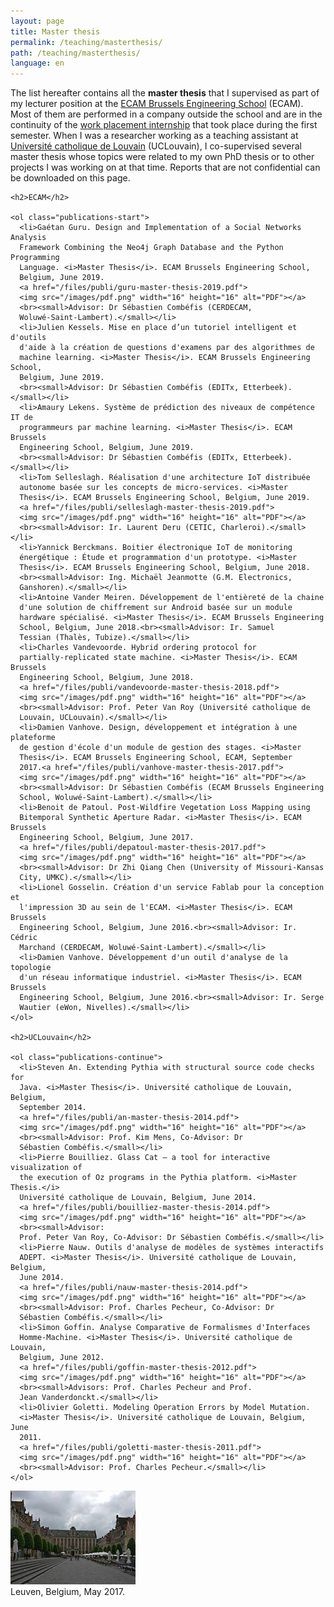 ```yaml
---
layout: page
title: Master thesis
permalink: /teaching/masterthesis/
path: /teaching/masterthesis/
language: en
---
```


<div class="page-col-wrapper">
  <div class="page-col page-col-1">
    <p>The list hereafter contains all the <b>master thesis</b> that I
    supervised as part of my lecturer position at the
    <a href="https://www.vinci.be/fr-be/ecam">ECAM Brussels Engineering
    School</a> (ECAM). Most of them are performed in a company outside the
    school and are in the continuity of the
    <a href="/teaching/internships/supervision/">work placement 
    internship</a> that took place during the first semester. When I was a
    researcher working as a teaching assistant at
    <a href="https://www.uclouvain.be/en">Université catholique de
    Louvain</a> (UCLouvain), I co-supervised several master thesis whose topics
    were related to my own PhD thesis or to other projects I was working on at
    that time. Reports that are not confidential can be downloaded on this
    page.</p>

    <h2>ECAM</h2>

    <ol class="publications-start">
      <li>Gaétan Guru. Design and Implementation of a Social Networks Analysis
      Framework Combining the Neo4j Graph Database and the Python Programming
      Language. <i>Master Thesis</i>. ECAM Brussels Engineering School,
      Belgium, June 2019.
      <a href="/files/publi/guru-master-thesis-2019.pdf">
      <img src="/images/pdf.png" width="16" height="16" alt="PDF"></a>
      <br><small>Advisor: Dr Sébastien Combéfis (CERDECAM,
      Woluwé-Saint-Lambert).</small></li>
      <li>Julien Kessels. Mise en place d’un tutoriel intelligent et d'outils
      d'aide à la création de questions d'examens par des algorithmes de
      machine learning. <i>Master Thesis</i>. ECAM Brussels Engineering School,
      Belgium, June 2019.
      <br><small>Advisor: Dr Sébastien Combéfis (EDITx, Etterbeek).</small></li>
      <li>Amaury Lekens. Système de prédiction des niveaux de compétence IT de
      programmeurs par machine learning. <i>Master Thesis</i>. ECAM Brussels
      Engineering School, Belgium, June 2019.
      <br><small>Advisor: Dr Sébastien Combéfis (EDITx, Etterbeek).</small></li>
      <li>Tom Selleslagh. Réalisation d'une architecture IoT distribuée
      autonome basée sur les concepts de micro-services. <i>Master
      Thesis</i>. ECAM Brussels Engineering School, Belgium, June 2019.
      <a href="/files/publi/selleslagh-master-thesis-2019.pdf">
      <img src="/images/pdf.png" width="16" height="16" alt="PDF"></a>
      <br><small>Advisor: Ir. Laurent Deru (CETIC, Charleroi).</small></li>
      <li>Yannick Berckmans. Boitier électronique IoT de monitoring
      énergétique : Étude et programmation d'un prototype. <i>Master
      Thesis</i>. ECAM Brussels Engineering School, Belgium, June 2018.
      <br><small>Advisor: Ing. Michaël Jeanmotte (G.M. Electronics,
      Ganshoren).</small></li>
      <li>Antoine Vander Meiren. Développement de l'entièreté de la chaine
      d'une solution de chiffrement sur Android basée sur un module
      hardware spécialisé. <i>Master Thesis</i>. ECAM Brussels Engineering
      School, Belgium, June 2018.<br><small>Advisor: Ir. Samuel
      Tessian (Thalès, Tubize).</small></li>
      <li>Charles Vandevoorde. Hybrid ordering protocol for
      partially-replicated state machine. <i>Master Thesis</i>. ECAM Brussels
      Engineering School, Belgium, June 2018.
      <a href="/files/publi/vandevoorde-master-thesis-2018.pdf">
      <img src="/images/pdf.png" width="16" height="16" alt="PDF"></a>
      <br><small>Advisor: Prof. Peter Van Roy (Université catholique de
      Louvain, UCLouvain).</small></li>
      <li>Damien Vanhove. Design, développement et intégration à une plateforme
      de gestion d'école d'un module de gestion des stages. <i>Master
      Thesis</i>. ECAM Brussels Engineering School, ECAM, September
      2017.<a href="/files/publi/vanhove-master-thesis-2017.pdf">
      <img src="/images/pdf.png" width="16" height="16" alt="PDF"></a>
      <br><small>Advisor: Dr Sébastien Combéfis (ECAM Brussels Engineering
      School, Woluwé-Saint-Lambert).</small></li>
      <li>Benoit de Patoul. Post-Wildfire Vegetation Loss Mapping using
      Bitemporal Synthetic Aperture Radar. <i>Master Thesis</i>. ECAM Brussels
      Engineering School, Belgium, June 2017.
      <a href="/files/publi/depatoul-master-thesis-2017.pdf">
      <img src="/images/pdf.png" width="16" height="16" alt="PDF"></a>
      <br><small>Advisor: Dr Zhi Qiang Chen (University of Missouri-Kansas
      City, UMKC).</small></li>
      <li>Lionel Gosselin. Création d'un service Fablab pour la conception et
      l'impression 3D au sein de l'ECAM. <i>Master Thesis</i>. ECAM Brussels
      Engineering School, Belgium, June 2016.<br><small>Advisor: Ir. Cédric
      Marchand (CERDECAM, Woluwé-Saint-Lambert).</small></li>
      <li>Damien Vanhove. Développement d'un outil d'analyse de la topologie
      d'un réseau informatique industriel. <i>Master Thesis</i>. ECAM Brussels
      Engineering School, Belgium, June 2016.<br><small>Advisor: Ir. Serge
      Wautier (eWon, Nivelles).</small></li>
    </ol>

    <h2>UCLouvain</h2>

    <ol class="publications-continue">
      <li>Steven An. Extending Pythia with structural source code checks for
      Java. <i>Master Thesis</i>. Université catholique de Louvain, Belgium,
      September 2014.
      <a href="/files/publi/an-master-thesis-2014.pdf">
      <img src="/images/pdf.png" width="16" height="16" alt="PDF"></a>
      <br><small>Advisor: Prof. Kim Mens, Co-Advisor: Dr
      Sébastien Combéfis.</small></li>
      <li>Pierre Bouilliez. Glass Cat — a tool for interactive visualization of
      the execution of Oz programs in the Pythia platform. <i>Master Thesis.</i>
      Université catholique de Louvain, Belgium, June 2014.
      <a href="/files/publi/bouilliez-master-thesis-2014.pdf">
      <img src="/images/pdf.png" width="16" height="16" alt="PDF"></a>
      <br><small>Advisor:
      Prof. Peter Van Roy, Co-Advisor: Dr Sébastien Combéfis.</small></li>
      <li>Pierre Nauw. Outils d'analyse de modèles de systèmes interactifs
      ADEPT. <i>Master Thesis</i>. Université catholique de Louvain, Belgium,
      June 2014.
      <a href="/files/publi/nauw-master-thesis-2014.pdf">
      <img src="/images/pdf.png" width="16" height="16" alt="PDF"></a>
      <br><small>Advisor: Prof. Charles Pecheur, Co-Advisor: Dr
      Sébastien Combéfis.</small></li>
      <li>Simon Goffin. Analyse Comparative de Formalismes d'Interfaces
      Homme-Machine. <i>Master Thesis</i>. Université catholique de Louvain,
      Belgium, June 2012.
      <a href="/files/publi/goffin-master-thesis-2012.pdf">
      <img src="/images/pdf.png" width="16" height="16" alt="PDF"></a>
      <br><small>Advisors: Prof. Charles Pecheur and Prof.
      Jean Vanderdonckt.</small></li>
      <li>Olivier Goletti. Modeling Operation Errors by Model Mutation.
      <i>Master Thesis</i>. Université catholique de Louvain, Belgium, June
      2011.
      <a href="/files/publi/goletti-master-thesis-2011.pdf">
      <img src="/images/pdf.png" width="16" height="16" alt="PDF"></a>
      <br><small>Advisor: Prof. Charles Pecheur.</small></li>
    </ol>
  </div>
  <div class="page-col page-col-2">
    <p><img src="/images/leuven.jpg" alt="Leuven, Belgium, May 2017."
    width="200" height="150"><br>Leuven, Belgium, May 2017.</p>
  </div>
</div>
